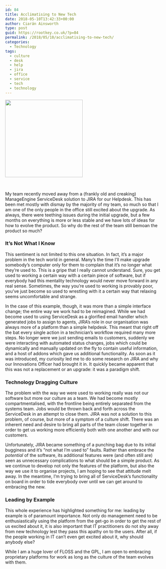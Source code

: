 ```yaml
---
id: 84
title: Acclimatising to New Tech
date: 2018-05-10T13:42:33+00:00
author: Ciarán Ainsworth
type: post
guid: https://rootkey.co.uk/?p=84
permalink: /2018/05/10/acclimatising-to-new-tech/
categories:
  - Technology
tags:
  - culture
  - desk
  - help
  - jira
  - office
  - service
  - tech
  - technology
---
```

<img class="size-full wp-image-56 alignleft" src="https://rootkey.co.uk/wp-content/uploads/2018/05/Term2.png" alt="" width="250" height="250" srcset="https://rootkey.co.uk/wp-content/uploads/2018/05/Term2.png 250w, https://rootkey.co.uk/wp-content/uploads/2018/05/Term2-150x150.png 150w" sizes="(max-width: 250px) 100vw, 250px" />

&nbsp;

My team recently moved away from a (frankly old and creaking) ManageEngine ServiceDesk solution to JIRA for our Helpdesk. This has been met mostly with dismay by the majority of my team, so much so that I am one of the only people in the office still excited about the upgrade. As always, there were teething issues during the initial upgrade, but a few months on everything is more or less stable and we have lots of ideas for how to evolve the product. So why do the rest of the team still bemoan the product so much?

<!--more-->

### It&#8217;s Not What I Know

This sentiment is not limited to this one situation. In fact, it&#8217;s a major problem in the tech world in general. Many&#8217;s the time I&#8217;ll make upgrade somebody&#8217;s computer only for them to complain that it&#8217;s no longer what they&#8217;re used to. This is a gripe that I really cannot understand. Sure, you get used to working a certain way with a certain piece of software, but if everybody had this mentality technology would never move forward in any real sense. Sometimes, the way you&#8217;re used to working is provably poor, you&#8217;ve just become so used to wrestling with it a certain way that relaxing seems uncomfortable and strange.

In the case of this example, though, it was more than a simple interface change; the entire way we work had to be reimagined. While we had become used to using ServiceDesk as a glorified email handler which generated jobs to assign to agents, JIRA&#8217;s role in our organisation was always more of a platform than a simple helpdesk. This meant that right off the bat every single action in a technician&#8217;s workflow required many more steps. No longer were we just sending emails to customers, suddenly we were interacting with automated status changes, jobs which could be dynamically and manually updated on the fly to contain useful information, and a host of addons which gave us additional functionality. As soon as it was introduced, my curiosity led me to do some research on JIRA and why our Innovations Officer had brought it in. It quickly became apparent that this was not a replacement or an upgrade: it was a paradigm shift.

### Technology Dragging Culture

The problem with the way we were used to working really was not our software but more our culture as a team. We had become mostly compartmentalised, with the frontline being entirely separated from the systems team. Jobs would be thrown back and forth across the ServiceDesk in an attempt to close them. JIRA was not a solution to this problem, of course, but more of a symptom of a culture shift. There was an inherent need and desire to bring all parts of the team closer together in order to get us working more efficiently both with one another and with our customers.

Unfortunately, JIRA became something of a punching bag due to its initial bugginess and it&#8217;s &#8220;not what I&#8217;m used to&#8221; faults. Rather than embrace the _potential_ of the software, its additional features were (and often still are) seen as unnecessary complications to what should be a simple product. As we continue to develop not only the features of the platform, but also the way we use it to organise projects, I am hoping to see that attitude melt away. In the meantime, I&#8217;m trying to bring all of ServiceDesk&#8217;s functionality on board in order to tide everybody over until we can get around to embracing the new.

### Leading by Example

This whole experience has highlighted something for me: leading by example is of paramount importance. Not only do management need to be enthusiastically using the platform from the get-go in order to get the rest of us excited about it, it is also important that IT practitioners do not shy away from new technology lest they pass this apathy on to the users. After all, if the people working in IT can&#8217;t even get excited about it, why should anybody else?

While I am a huge lover of FLOSS and the GPL, I am open to embracing proprietary platforms for work as long as the culture of the team evolves with them.
